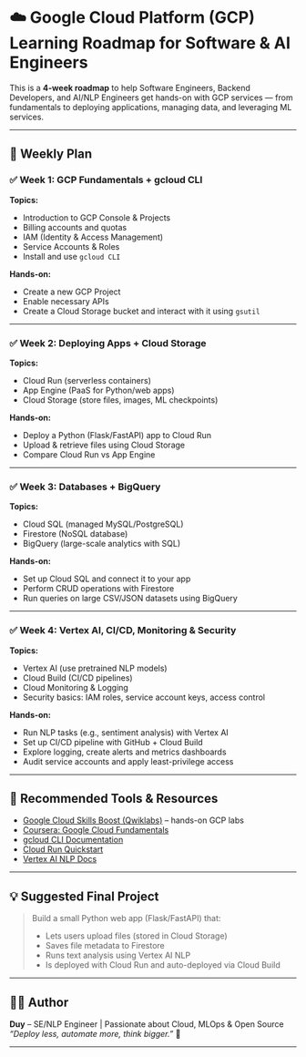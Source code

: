 # ☁️ Google Cloud Platform (GCP) Learning Roadmap for Software & AI Engineers

This is a **4-week roadmap** to help Software Engineers, Backend Developers, and AI/NLP Engineers get hands-on with GCP services — from fundamentals to deploying applications, managing data, and leveraging ML services.

---

## 📅 Weekly Plan

### ✅ Week 1: GCP Fundamentals + gcloud CLI

**Topics:**
- Introduction to GCP Console & Projects
- Billing accounts and quotas
- IAM (Identity & Access Management)
- Service Accounts & Roles
- Install and use `gcloud CLI`

**Hands-on:**
- Create a new GCP Project
- Enable necessary APIs
- Create a Cloud Storage bucket and interact with it using `gsutil`

---

### ✅ Week 2: Deploying Apps + Cloud Storage

**Topics:**
- Cloud Run (serverless containers)
- App Engine (PaaS for Python/web apps)
- Cloud Storage (store files, images, ML checkpoints)

**Hands-on:**
- Deploy a Python (Flask/FastAPI) app to Cloud Run
- Upload & retrieve files using Cloud Storage
- Compare Cloud Run vs App Engine

---

### ✅ Week 3: Databases + BigQuery

**Topics:**
- Cloud SQL (managed MySQL/PostgreSQL)
- Firestore (NoSQL database)
- BigQuery (large-scale analytics with SQL)

**Hands-on:**
- Set up Cloud SQL and connect it to your app
- Perform CRUD operations with Firestore
- Run queries on large CSV/JSON datasets using BigQuery

---

### ✅ Week 4: Vertex AI, CI/CD, Monitoring & Security

**Topics:**
- Vertex AI (use pretrained NLP models)
- Cloud Build (CI/CD pipelines)
- Cloud Monitoring & Logging
- Security basics: IAM roles, service account keys, access control

**Hands-on:**
- Run NLP tasks (e.g., sentiment analysis) with Vertex AI
- Set up CI/CD pipeline with GitHub + Cloud Build
- Explore logging, create alerts and metrics dashboards
- Audit service accounts and apply least-privilege access

---

## 🔧 Recommended Tools & Resources

- [Google Cloud Skills Boost (Qwiklabs)](https://www.cloudskillsboost.google/) – hands-on GCP labs
- [Coursera: Google Cloud Fundamentals](https://www.coursera.org/learn/gcp-fundamentals)
- [gcloud CLI Documentation](https://cloud.google.com/sdk/gcloud)
- [Cloud Run Quickstart](https://cloud.google.com/run/docs/quickstarts)
- [Vertex AI NLP Docs](https://cloud.google.com/vertex-ai/docs/nlp)

---

## 💡 Suggested Final Project

> Build a small Python web app (Flask/FastAPI) that:
> - Lets users upload files (stored in Cloud Storage)
> - Saves file metadata to Firestore
> - Runs text analysis using Vertex AI NLP
> - Is deployed with Cloud Run and auto-deployed via Cloud Build

---

## 👨‍💻 Author

**Duy** – SE/NLP Engineer | Passionate about Cloud, MLOps & Open Source  
_“Deploy less, automate more, think bigger.”_ 🚀

---

